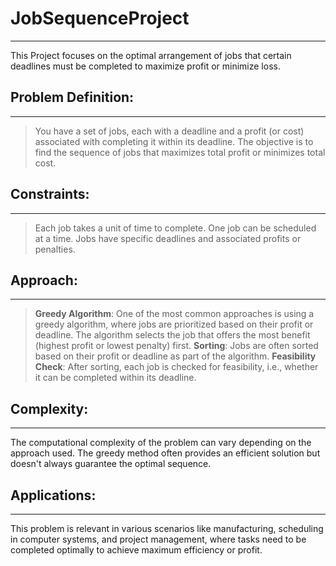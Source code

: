 # JobSequenceProject
------------------------
This Project focuses on the optimal arrangement of jobs that certain deadlines must be completed to maximize profit or minimize loss.

## Problem Definition:
------------------------
  > You have a set of jobs, each with a deadline and a profit (or cost) associated with completing it within its deadline.
    The objective is to find the sequence of jobs that maximizes total profit or minimizes total cost.

## Constraints:
----------------
> Each job takes a unit of time to complete.
  One job can be scheduled at a time.
  Jobs have specific deadlines and associated profits or penalties.

## Approach:
--------------
> **Greedy Algorithm**: One of the most common approaches is using a greedy algorithm, where jobs are prioritized based on their profit or deadline. 
                         The algorithm selects the job that offers the most benefit (highest profit or lowest penalty) first.
  **Sorting**: Jobs are often sorted based on their profit or deadline as part of the algorithm.
  **Feasibility Check**: After sorting, each job is checked for feasibility, i.e., whether it can be completed within its deadline.

## Complexity:
---------------
The computational complexity of the problem can vary depending on the approach used. The greedy method often provides an efficient solution but doesn't always guarantee the optimal sequence.

## Applications:
-----------------
This problem is relevant in various scenarios like manufacturing, scheduling in computer systems, and project management, where tasks need to be completed optimally to achieve maximum efficiency or profit.
